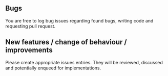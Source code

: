 ## Bugs
You are free to log bug issues regarding found bugs, writing code and requesting pull request.

## New features / change of behaviour / improvements
Please create appropriate issues entries. They will be reviewed, discussed and potentially enqueed for implementations.
